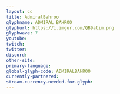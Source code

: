 ```yaml
---
layout: cc
title: AdmiralBahroo
glyphname: ADMIRAL BAHROO
glyphurl: https://i.imgur.com/QB9atim.png
glyphwave: 7
youtube: 
twitch: 
twitter: 
discord: 
other-site: 
primary-language: 
global-glyph-code: ADMIRALBAHROO
currently-partnered: 
stream-currency-needed-for-glyph: 
---
```


